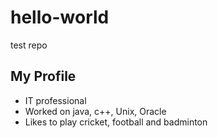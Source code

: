# hello-world
test repo

## My Profile
* IT professional
* Worked on java, c++, Unix, Oracle 
* Likes to play cricket, football and badminton
